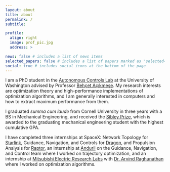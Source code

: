 ```yaml
---
layout: about
title: about
permalink: /
subtitle:

profile:
  align: right
  image: prof_pic.jpg
  address: >

news: false # includes a list of news items
selected_papers: false # includes a list of papers marked as "selected={true}"
social: true # includes social icons at the bottom of the page
---
```


I am a PhD student in the [Autonomous Controls Lab](https://depts.washington.edu/uwacl/) at the University of Washington advised by Professor [Behçet Açıkmeşe](https://www.aa.washington.edu/facultyfinder/behcet-acikmese). My research interests are optimization theory and high-performance implementations of optimization algorithms, and I am generally interested in computers and how to extract maximum performance from them.

I graduated _summa cum laude_ from Cornell University in three years with a BS in Mechanical Engineering, and received the [Sibley Prize](https://www.mae.cornell.edu/mae/programs/undergraduate-programs/graduation-ceremony/awards), which is awarded to the graduating mechanical engineering student with the highest cumulative GPA.

I have completed three internships at SpaceX: Network Topology for [Starlink](https://www.starlink.com/), Guidance, Navigation, and Controls for [Dragon](https://www.spacex.com/vehicles/dragon/), and Propulsion Analysis for [Raptor](https://www.youtube.com/watch?v=k0t6_l3x-f8), an internship at [Anduril](https://www.anduril.com/) on the Guidance, Navigation, and Control team where I worked on trajectory optimization, and an internship at [Mitsubishi Electric Research Labs](https://www.merl.com/) with [Dr. Arvind Raghunathan](https://www.merl.com/people/raghunathan) where I worked on optimization algorithms.
